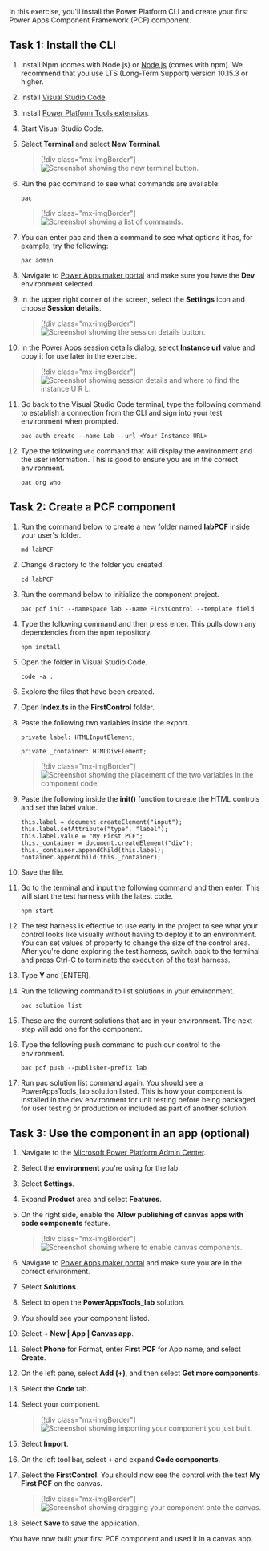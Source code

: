 In this exercise, you'll install the Power Platform CLI and create your first Power Apps Component Framework (PCF) component.

## Task 1: Install the CLI

1.  Install Npm (comes with Node.js) or [Node.js](https://nodejs.org/en/?azure-portal=true) (comes with npm). We recommend that you use LTS (Long-Term Support) version 10.15.3 or higher.

1.  Install [Visual Studio Code](https://code.visualstudio.com/Download/?azure-portal=true).

1.  Install [Power Platform Tools extension](https://marketplace.visualstudio.com/items?itemName=microsoft-IsvExpTools.powerplatform-vscode&azure-portal=true).

1.  Start Visual Studio Code.

1.  Select **Terminal** and select **New Terminal**.

	> [!div class="mx-imgBorder"]
	> ![Screenshot showing the new terminal button.](../media/new-terminal.png)

1.  Run the pac command to see what commands are available:

    `pac`

	> [!div class="mx-imgBorder"]	
	> ![Screenshot showing a list of commands.](../media/commands.png)

1.  You can enter pac and then a command to see what options it has, for example,  try the following:

    `pac admin`

1.  Navigate to [Power Apps maker portal](https://make.powerapps.com/?azure-portal=true) and make sure you have the **Dev** environment selected.

1.  In the upper right corner of the screen, select the **Settings** icon and choose **Session details**.

	> [!div class="mx-imgBorder"]
	> ![Screenshot showing the session details button.](../media/session-details.png)

1. In the Power Apps session details dialog, select **Instance url** value and copy it for use later in the exercise.

	> [!div class="mx-imgBorder"]
	> ![Screenshot showing session details and where to find the instance U R L.](../media/instance.png)

1. Go back to the Visual Studio Code terminal, type the following command to establish a connection from the CLI and sign into your test environment when prompted.

    `pac auth create --name Lab --url <Your Instance URL>`

1. Type the following `who` command that will display the environment and the user information. This is good to ensure you are in the correct environment.

    `pac org who`

## Task 2: Create a PCF component

1.  Run the command below to create a new folder named **labPCF** inside your user's folder.

    `md labPCF`

1.  Change directory to the folder you created.

    `cd labPCF`

1.  Run the command below to initialize the component project.

    `pac pcf init --namespace lab --name FirstControl --template field`

1.  Type the following command and then press enter. This pulls down any dependencies from the npm repository.

    `npm install`

1.  Open the folder in Visual Studio Code.

    `code -a .`

1.  Explore the files that have been created.

1.  Open **Index.ts** in the **FirstControl** folder.

1.  Paste the following two variables inside the export.

    `private label: HTMLInputElement;`

    `private _container: HTMLDivElement;`

	> [!div class="mx-imgBorder"]
	> ![Screenshot showing the placement of the two variables in the component code.](../media/variables.png)

1.  Paste the following inside the **init()** function to create the HTML controls and set the label value.

    ```
    this.label = document.createElement("input");
    this.label.setAttribute("type", "label");
    this.label.value = "My First PCF";
    this._container = document.createElement("div");
    this._container.appendChild(this.label);
    container.appendChild(this._container);
    ```

1. Save the file.

1. Go to the terminal and input the following command and then enter. This will start the test harness with the latest code.

    `npm start`

1. The test harness is effective to use early in the project to see what your control looks like visually without having to deploy it to an environment. You can set values of property to change the size of the control area. After you're done exploring the test harness, switch back to the terminal and press Ctrl-C to terminate the execution of the test harness.

1. Type **Y** and [ENTER].

1. Run the following command to list solutions in your environment.

    `pac solution list`

1. These are the current solutions that are in your environment. The next step will add one for the component.

1. Type the following push command to push our control to the environment.

    `pac pcf push --publisher-prefix lab`

1. Run pac solution list command again. You should see a PowerAppsTools_lab solution listed. This is how your component is installed in the dev environment for unit testing before being packaged for user testing or production or included as part of another solution.

## Task 3: Use the component in an app (optional)

1.  Navigate to the [Microsoft Power Platform Admin Center](https://aka.ms/ppac/?azure-portal=true).

1.  Select the **environment** you're using for the lab.

1.  Select **Settings**.

1.  Expand **Product** area and select **Features**.

1.  On the right side, enable the **Allow publishing of canvas apps with code components** feature.

	> [!div class="mx-imgBorder"]
	> ![Screenshot showing where to enable canvas components.](../media/code-components.png)

1.  Navigate to [Power Apps maker portal](https://make.powerapps.com/?azure-portal=true) and make sure you are in the correct environment.

1.  Select **Solutions**.

1.  Select to open the **PowerAppsTools_lab** solution.

1.  You should see your component listed.

1. Select **+ New | App | Canvas app**.

1. Select **Phone** for Format, enter **First PCF** for App name, and select **Create**.

1. On the left pane, select **Add (+)**, and then select **Get more components.**

1. Select the **Code** tab.

1. Select your component.

	> [!div class="mx-imgBorder"]
	> ![Screenshot showing importing your component you just built.](../media/import.png)

1. Select **Import**.

1. On the left tool bar, select **+** and expand **Code components**.

1. Select the **FirstControl**. You should now see the control with the text **My First PCF** on the canvas.

	> [!div class="mx-imgBorder"]
	> ![Screenshot showing dragging your component onto the canvas.](../media/canvas.png)

1. Select **Save**  to save the application.

You have now built your first PCF component and used it in a canvas app.
